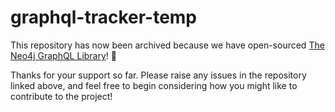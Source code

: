 # graphql-tracker-temp

This repository has now been archived because we have open-sourced [The Neo4j GraphQL Library](https://github.com/neo4j/graphql)! 🎉

Thanks for your support so far. Please raise any issues in the repository linked above, and feel free to begin considering how you might like to contribute to the project!
